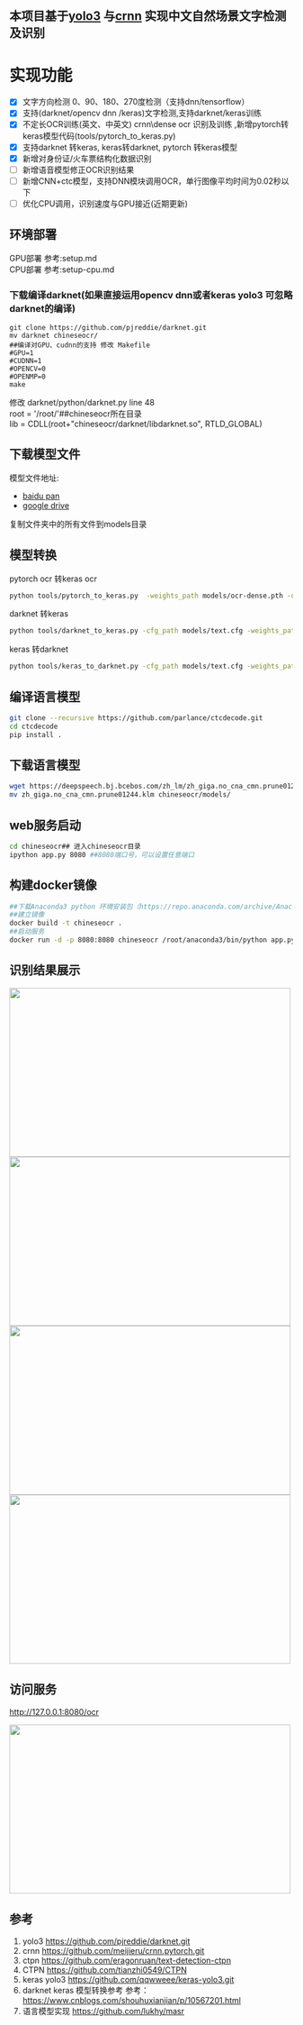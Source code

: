 ## 本项目基于[yolo3](https://github.com/pjreddie/darknet.git) 与[crnn](https://github.com/meijieru/crnn.pytorch.git)  实现中文自然场景文字检测及识别

# 实现功能
- [x]  文字方向检测 0、90、180、270度检测（支持dnn/tensorflow） 
- [x]  支持(darknet/opencv dnn /keras)文字检测,支持darknet/keras训练
- [x]  不定长OCR训练(英文、中英文) crnn\dense ocr 识别及训练 ,新增pytorch转keras模型代码(tools/pytorch_to_keras.py)
- [x] 支持darknet 转keras, keras转darknet, pytorch 转keras模型
- [x]  新增对身份证/火车票结构化数据识别
- [ ]  新增语音模型修正OCR识别结果   
- [ ]  新增CNN+ctc模型，支持DNN模块调用OCR，单行图像平均时间为0.02秒以下     
- [ ]  优化CPU调用，识别速度与GPU接近(近期更新)      

## 环境部署

GPU部署 参考:setup.md     
CPU部署 参考:setup-cpu.md   


### 下载编译darknet(如果直接运用opencv dnn或者keras yolo3 可忽略darknet的编译)  
```
git clone https://github.com/pjreddie/darknet.git 
mv darknet chineseocr/
##编译对GPU、cudnn的支持 修改 Makefile
#GPU=1
#CUDNN=1
#OPENCV=0
#OPENMP=0
make 
```

修改 darknet/python/darknet.py line 48    
root = '/root/'##chineseocr所在目录     
lib = CDLL(root+"chineseocr/darknet/libdarknet.so", RTLD_GLOBAL)    


## 下载模型文件   
模型文件地址:
* [baidu pan](https://pan.baidu.com/s/1gTW9gwJR6hlwTuyB6nCkzQ)
* [google drive](https://drive.google.com/drive/folders/1XiT1FLFvokAdwfE9WSUSS1PnZA34WBzy?usp=sharing)

复制文件夹中的所有文件到models目录
   
## 模型转换
pytorch ocr 转keras ocr     
``` Bash
python tools/pytorch_to_keras.py  -weights_path models/ocr-dense.pth -output_path models/ocr-dense-keras.h5
```
darknet 转keras     
``` Bash
python tools/darknet_to_keras.py -cfg_path models/text.cfg -weights_path models/text.weights -output_path models/text.h5
```
keras 转darknet      
``` Bash
python tools/keras_to_darknet.py -cfg_path models/text.cfg -weights_path models/text.h5 -output_path models/text.weights
```

## 编译语言模型
``` Bash
git clone --recursive https://github.com/parlance/ctcdecode.git   
cd ctcdecode   
pip install .  
```
## 下载语言模型  
``` Bash
wget https://deepspeech.bj.bcebos.com/zh_lm/zh_giga.no_cna_cmn.prune01244.klm
mv zh_giga.no_cna_cmn.prune01244.klm chineseocr/models/
```
## web服务启动
``` Bash
cd chineseocr## 进入chineseocr目录
ipython app.py 8080 ##8080端口号，可以设置任意端口
```

## 构建docker镜像 
``` Bash
##下载Anaconda3 python 环境安装包（https://repo.anaconda.com/archive/Anaconda3-2019.03-Linux-x86_64.sh） 放置在chineseocr目录下   
##建立镜像   
docker build -t chineseocr .   
##启动服务   
docker run -d -p 8080:8080 chineseocr /root/anaconda3/bin/python app.py

```


## 识别结果展示

<img width="500" height="300" src="https://github.com/chineseocr/chineseocr/blob/master/test/train-demo.png"/>
<img width="500" height="300" src="https://github.com/chineseocr/chineseocr/blob/master/test/idcard-demo.png"/>
<img width="500" height="300" src="https://github.com/chineseocr/chineseocr/blob/master/test/img-demo.png"/>
<img width="500" height="300" src="https://github.com/chineseocr/chineseocr/blob/master/test/line-demo.png"/>


## 访问服务
http://127.0.0.1:8080/ocr

<img width="500" height="300" src="https://github.com/chineseocr/chineseocr/blob/master/test/demo.png"/>


## 参考
1. yolo3 https://github.com/pjreddie/darknet.git   
2. crnn  https://github.com/meijieru/crnn.pytorch.git              
3. ctpn  https://github.com/eragonruan/text-detection-ctpn    
4. CTPN  https://github.com/tianzhi0549/CTPN       
5. keras yolo3 https://github.com/qqwweee/keras-yolo3.git    
6. darknet keras 模型转换参考 参考：https://www.cnblogs.com/shouhuxianjian/p/10567201.html  
7. 语言模型实现 https://github.com/lukhy/masr
